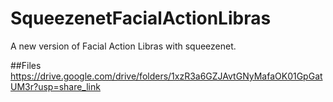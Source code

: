 # SqueezenetFacialActionLibras
A new version of Facial Action Libras with squeezenet.

##Files
https://drive.google.com/drive/folders/1xzR3a6GZJAvtGNyMafaOK01GpGatUM3r?usp=share_link
